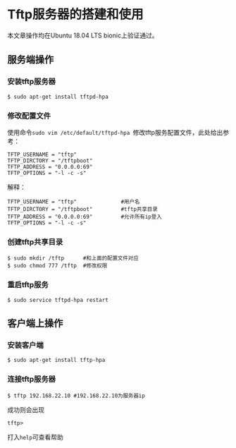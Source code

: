 # Tftp服务器的搭建和使用

本文章操作均在Ubuntu 18.04 LTS bionic上验证通过。

## 服务端操作

### 安装tftp服务器

```shell
$ sudo apt-get install tftpd-hpa
```

### 修改配置文件

使用命令`sudo vim /etc/default/tftpd-hpa `修改tftp服务配置文件，此处给出参考：

```shell
TFTP_USERNAME = "tftp"
TFTP_DIRCTORY = "/tftpboot"
TFTP_ADDRESS = "0.0.0.0:69"
TFTP_OPTIONS = "-l -c -s"
```

解释：

```shell
TFTP_USERNAME = "tftp"				#用户名
TFTP_DIRCTORY = "/tftpboot"			#tftp共享目录
TFTP_ADDRESS = "0.0.0.0:69"			#允许所有ip登入
TFTP_OPTIONS = "-l -c -s"			
```

### 创建tftp共享目录

```shell
$ sudo mkdir /tftp		#和上面的配置文件对应
$ sudo chmod 777 /tftp 	#修改权限
```

### 重启tftp服务

```shell
$ sudo service tftpd-hpa restart
```

## 客户端上操作

### 安装客户端

```shell
$ sudo apt-get install tftp-hpa
```

### 连接tftp服务器

```shell
$ tftp 192.168.22.10 #192.168.22.10为服务器ip
```

成功则会出现

```shell
tftp>
```

打入`help`可查看帮助